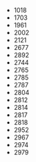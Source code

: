 - 1018
- 1703
- 1961
- 2002
- 2121
- 2677
- 2892
- 2744
- 2765
- 2785
- 2787
- 2804
- 2812
- 2814
- 2817
- 2818
- 2952
- 2967
- 2974
- 2979
